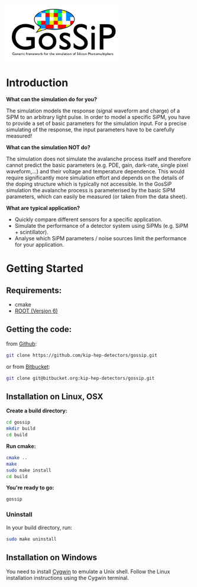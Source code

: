 ![Logo](gossip_logo.png "GosSiP Logo")

# Introduction
**What can the simulation do for you?**

The simulation models the response (signal waveform and charge) of a SiPM to an arbitrary
light pulse. In order to model a specific SiPM, you have to provide a set of basic parameters
for the simulation input. For a precise simulating of the response, the input parameters have
to be carefully measured!

**What can the simulation NOT do?**

The simulation does not simulate the avalanche process itself and therefore cannot predict the
basic parameters (e.g. PDE, gain, dark-rate, single pixel waveform,...) and their voltage and
temperature dependence. This would require significantly more simulation effort and depends
on the details of the doping structure which is typically not accessible. In the GosSiP simulation
the avalanche process is parameterised by the basic SiPM parameters, which can easily be
measured (or taken from the data sheet).

**What are typical application?**

* Quickly compare different sensors for a specific application.
* Simulate the performance of a detector system using SiPMs (e.g. SiPM + scintillator).
* Analyse which SiPM parameters / noise sources limit the performance for your application.

# Getting Started

## Requirements:
- cmake
- [ROOT (Version 6)](https://root.cern.ch/downloading-root/)

## Getting the code:
from [Github](https://github.com/kip-hep-detectors/gossip):
```bash
git clone https://github.com/kip-hep-detectors/gossip.git
```
or from [Bitbucket](https://bitbucket.org/kip-hep-detectors/gossip):
```bash
git clone git@bitbucket.org:kip-hep-detectors/gossip.git
```


## Installation on Linux, OSX

**Create a build directory:**
```bash
cd gossip
mkdir build
cd build
```


**Run cmake:**
```bash
cmake ..
make
sudo make install
cd build
```


**You're ready to go:**
```bash
gossip
```


### Uninstall
In your build directory, run:
```bash
sudo make uninstall
```


## Installation on Windows
You need to install [Cygwin](https://www.cygwin.com/) to emulate a Unix shell. Follow
the Linux installation instructions using the Cygwin terminal.

